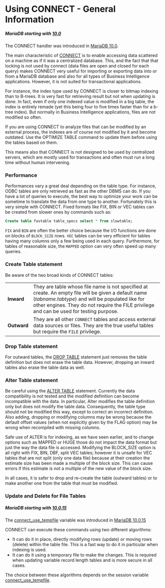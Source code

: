 # Using CONNECT - General Information

##### MariaDB starting with [10.0](/kb/en/what-is-mariadb-100/)

The CONNECT handler was introduced in [MariaDB 10.0](/kb/en/what-is-mariadb-100/).

The main characteristic of [CONNECT](/columns-storage-engines-and-plugins/storage-engines/connect) is to enable accessing data scattered on a machine as if it was a centralized database. This, and the fact that that locking is not used by connect (data files are open and closed for each query) makes CONNECT very useful for importing or exporting data into or from a MariaDB database and also for all types of Business Intelligence applications. However, it is not suited for transactional applications.

For instance, the index type used by CONNECT is closer to bitmap indexing than to B-trees. It is very fast for retrieving result but not when updating is done. In fact, even if only one indexed value is modified in a big table, the index is entirely remade (yet this being four to five times faster than for a b-tree index). But normally in Business Intelligence applications, files are not modified so often.

If you are using CONNECT to analyze files that can be modified by an external process, the indexes are of course not modified by it and become outdated. Use the OPTIMIZE TABLE command to update them before using the tables based on them.

This means also that CONNECT is not designed to be used by centralized servers, which are mostly used for transactions and often must run a long time without human intervening.

### Performance

Performances vary a great deal depending on the table type. For instance, ODBC tables are only
retrieved as fast as the other DBMS can do. If you have a lot of queries to execute, the best way to optimize your work can be sometime to translate the data from one type to another. Fortunately this is very simple with CONNECT. Fixed formats like FIX, BIN or VEC tables can be created from slower ones by commands such as:

```sql
Create table fastable table_specs select * from slowtable;
```

`FIX` and `BIN` are often the better choice because the I/O functions are
done on blocks of `BLOCK_SIZE` rows. `VEC` tables can be very efficient for
tables having many columns only a few being used in each query. Furthermore,
for tables of reasonable size, the `MAPPED` option can very often speed up
many queries.

### Create Table statement

Be aware of the two broad kinds of CONNECT tables:

<table><tbody><tr><td><strong>Inward</strong></td><td>They are table whose file name is not specified at create. An empty file will be given a default name (<em>tabname.tabtype</em>) and will be populated like for other engines. They do not require the FILE privilege and can be used for testing purpose.</td></tr>
<tr><td><strong>Outward</strong></td><td>They are all other <code>CONNECT</code> tables and access external data sources or files. They are the true useful tables but require the <code>FILE</code> privilege.</td></tr>
</tbody></table>

### Drop Table statement

For outward tables, the [DROP TABLE](/sql-statements-structure/sql-statements/data-definition/drop/drop-table) statement just removes the table definition but does not erase the table data. However, dropping an inward tables also erase the table data as well.

### Alter Table statement

Be careful using the [ALTER TABLE](/sql-statements-structure/sql-statements/data-definition/alter/alter-table) statement. Currently the data compatibility is not tested and the modified definition can become incompatible with the data. In particular, Alter modifies the table definition only but does not modify the table data. Consequently, the table type should not be modified this way, except to correct an incorrect definition. Also adding, dropping or modifying columns may be wrong because the default offset values (when not explicitly given by the FLAG option) may be wrong when recompiled with missing columns.

Safe use of ALTER is for indexing, as we have seen earlier, and to change options such as MAPPED or HUGE those do not impact the data format but just the way the data file is accessed. Modifying the BLOCK_SIZE option is all right with FIX, BIN, DBF, split VEC tables; however it is unsafe for VEC tables that are not split (only one data file) because at their creation the estimate size has been made a multiple of the block size. This can cause errors if this estimate is not a multiple of the new value of the block size.

In all cases, it is safer to drop and re-create the table (outward tables) or to make another one from the table that must be modified.

### Update and Delete for File Tables

##### MariaDB starting with [10.0.15](/kb/en/mariadb-10015-release-notes/)

The [connect_use_tempfile](/kb/en/connect-system-variables/#connect_use_tempfile) variable was introduced in [MariaDB 10.0.15](/kb/en/mariadb-10015-release-notes/)

CONNECT can execute these commands using two different algorithms:

- It can do it in place, directly modifying rows (update) or moving rows (delete) within the table file. This is a fast way to do it in particular when indexing is used.
- It can do it using a temporary file to make the changes. This is required when updating variable record length tables and is more secure in all cases.

The choice between these algorithms depends on the session variable [connect_use_tempfile](/kb/en/connect-system-variables/#connect_use_tempfile).